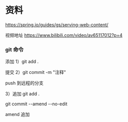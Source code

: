 # 资料
https://spring.io/guides/gs/serving-web-content/

视频地址
https://www.bilibili.com/video/av65117012?p=4

### git 命令
添加
1）git add .

提交
2）git commit -m "注释"

push 到远程的分支

3）追加
git add .

git commit --amend --no-edit



amend  追加


